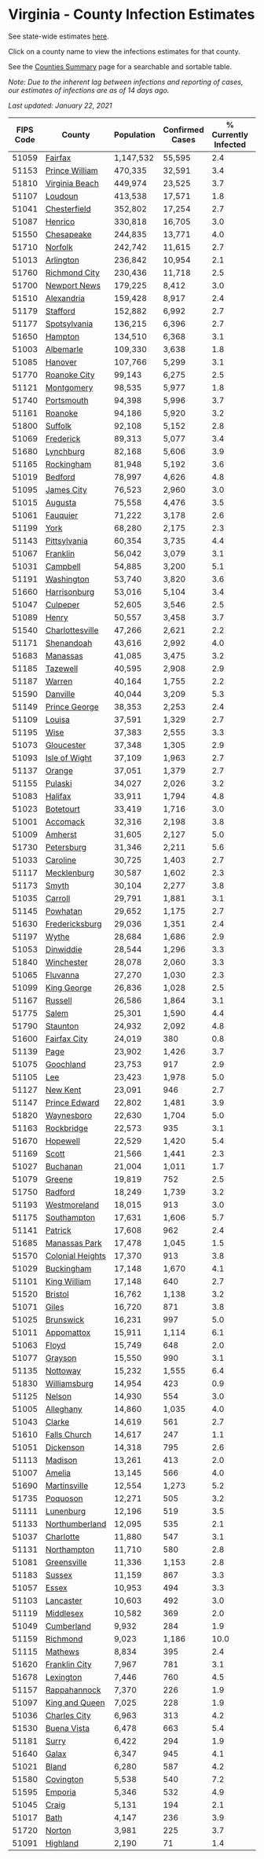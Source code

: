 # Virginia - County Infection Estimates

See state-wide estimates [here](/infections/us-va).

Click on a county name to view the infections estimates for that county.

See the [Counties Summary](/infections/summary-counties) page for a searchable and sortable table.

*Note: Due to the inherent lag between infections and reporting of cases, our estimates of infections are as of 14 days ago.*

*Last updated: January 22, 2021*

|   FIPS Code |                               County |   Population |   Confirmed Cases |   % Currently Infected |   % Total Infected |
|-------------|--------------------------------------|--------------|-------------------|------------------------|--------------------|
|       51059 |                   [Fairfax](fairfax) |    1,147,532 |            55,595 |                    2.4 |               17.5 |
|       51153 |     [Prince William](prince-william) |      470,335 |            32,591 |                    3.4 |               24.3 |
|       51810 |     [Virginia Beach](virginia-beach) |      449,974 |            23,525 |                    3.7 |               16.5 |
|       51107 |                   [Loudoun](loudoun) |      413,538 |            17,571 |                    1.8 |               14.6 |
|       51041 |         [Chesterfield](chesterfield) |      352,802 |            17,254 |                    2.7 |               16.0 |
|       51087 |                   [Henrico](henrico) |      330,818 |            16,705 |                    3.0 |               17.0 |
|       51550 |             [Chesapeake](chesapeake) |      244,835 |            13,771 |                    4.0 |               17.1 |
|       51710 |                   [Norfolk](norfolk) |      242,742 |            11,615 |                    2.7 |               15.4 |
|       51013 |               [Arlington](arlington) |      236,842 |            10,954 |                    2.1 |               16.9 |
|       51760 |       [Richmond City](richmond-city) |      230,436 |            11,718 |                    2.5 |               17.2 |
|       51700 |         [Newport News](newport-news) |      179,225 |             8,412 |                    3.0 |               14.5 |
|       51510 |             [Alexandria](alexandria) |      159,428 |             8,917 |                    2.4 |               20.8 |
|       51179 |                 [Stafford](stafford) |      152,882 |             6,992 |                    2.7 |               15.2 |
|       51177 |         [Spotsylvania](spotsylvania) |      136,215 |             6,396 |                    2.7 |               15.3 |
|       51650 |                   [Hampton](hampton) |      134,510 |             6,368 |                    3.1 |               14.4 |
|       51003 |               [Albemarle](albemarle) |      109,330 |             3,638 |                    1.8 |               10.8 |
|       51085 |                   [Hanover](hanover) |      107,766 |             5,299 |                    3.1 |               15.7 |
|       51770 |         [Roanoke City](roanoke-city) |       99,143 |             6,275 |                    2.5 |               19.7 |
|       51121 |             [Montgomery](montgomery) |       98,535 |             5,977 |                    1.8 |               18.6 |
|       51740 |             [Portsmouth](portsmouth) |       94,398 |             5,996 |                    3.7 |               20.7 |
|       51161 |                   [Roanoke](roanoke) |       94,186 |             5,920 |                    3.2 |               19.1 |
|       51800 |                   [Suffolk](suffolk) |       92,108 |             5,152 |                    2.8 |               18.1 |
|       51069 |               [Frederick](frederick) |       89,313 |             5,077 |                    3.4 |               18.1 |
|       51680 |               [Lynchburg](lynchburg) |       82,168 |             5,606 |                    3.9 |               20.9 |
|       51165 |             [Rockingham](rockingham) |       81,948 |             5,192 |                    3.6 |               21.2 |
|       51019 |                   [Bedford](bedford) |       78,997 |             4,626 |                    4.8 |               17.7 |
|       51095 |             [James City](james-city) |       76,523 |             2,960 |                    3.0 |               12.6 |
|       51015 |                   [Augusta](augusta) |       75,558 |             4,476 |                    3.5 |               18.4 |
|       51061 |                 [Fauquier](fauquier) |       71,222 |             3,178 |                    2.6 |               14.9 |
|       51199 |                         [York](york) |       68,280 |             2,175 |                    2.3 |               10.0 |
|       51143 |         [Pittsylvania](pittsylvania) |       60,354 |             3,735 |                    4.4 |               19.0 |
|       51067 |                 [Franklin](franklin) |       56,042 |             3,079 |                    3.1 |               16.5 |
|       51031 |                 [Campbell](campbell) |       54,885 |             3,200 |                    5.1 |               17.4 |
|       51191 |             [Washington](washington) |       53,740 |             3,820 |                    3.6 |               21.6 |
|       51660 |         [Harrisonburg](harrisonburg) |       53,016 |             5,104 |                    3.4 |               34.6 |
|       51047 |                 [Culpeper](culpeper) |       52,605 |             3,546 |                    2.5 |               24.0 |
|       51089 |                       [Henry](henry) |       50,557 |             3,458 |                    3.7 |               21.4 |
|       51540 |   [Charlottesville](charlottesville) |       47,266 |             2,621 |                    2.2 |               17.8 |
|       51171 |             [Shenandoah](shenandoah) |       43,616 |             2,992 |                    4.0 |               23.5 |
|       51683 |                 [Manassas](manassas) |       41,085 |             3,475 |                    3.2 |               32.9 |
|       51185 |                 [Tazewell](tazewell) |       40,595 |             2,908 |                    2.9 |               21.8 |
|       51187 |                     [Warren](warren) |       40,164 |             1,755 |                    2.2 |               14.4 |
|       51590 |                 [Danville](danville) |       40,044 |             3,209 |                    5.3 |               24.9 |
|       51149 |       [Prince George](prince-george) |       38,353 |             2,253 |                    2.4 |               18.3 |
|       51109 |                     [Louisa](louisa) |       37,591 |             1,329 |                    2.7 |               11.4 |
|       51195 |                         [Wise](wise) |       37,383 |             2,555 |                    3.3 |               21.0 |
|       51073 |             [Gloucester](gloucester) |       37,348 |             1,305 |                    2.9 |               10.8 |
|       51093 |       [Isle of Wight](isle-of-wight) |       37,109 |             1,963 |                    2.7 |               17.3 |
|       51137 |                     [Orange](orange) |       37,051 |             1,379 |                    2.7 |               11.9 |
|       51155 |                   [Pulaski](pulaski) |       34,027 |             2,026 |                    3.2 |               17.8 |
|       51083 |                   [Halifax](halifax) |       33,911 |             1,794 |                    4.8 |               16.0 |
|       51023 |               [Botetourt](botetourt) |       33,419 |             1,716 |                    3.0 |               16.0 |
|       51001 |                 [Accomack](accomack) |       32,316 |             2,198 |                    3.8 |               28.8 |
|       51009 |                   [Amherst](amherst) |       31,605 |             2,127 |                    5.0 |               20.1 |
|       51730 |             [Petersburg](petersburg) |       31,346 |             2,211 |                    5.6 |               22.0 |
|       51033 |                 [Caroline](caroline) |       30,725 |             1,403 |                    2.7 |               14.4 |
|       51117 |           [Mecklenburg](mecklenburg) |       30,587 |             1,602 |                    2.3 |               18.2 |
|       51173 |                       [Smyth](smyth) |       30,104 |             2,277 |                    3.8 |               23.2 |
|       51035 |                   [Carroll](carroll) |       29,791 |             1,881 |                    3.1 |               20.2 |
|       51145 |                 [Powhatan](powhatan) |       29,652 |             1,175 |                    2.7 |               12.4 |
|       51630 |     [Fredericksburg](fredericksburg) |       29,036 |             1,351 |                    2.4 |               15.5 |
|       51197 |                       [Wythe](wythe) |       28,684 |             1,686 |                    2.9 |               17.8 |
|       51053 |               [Dinwiddie](dinwiddie) |       28,544 |             1,296 |                    3.3 |               14.4 |
|       51840 |             [Winchester](winchester) |       28,078 |             2,060 |                    3.3 |               23.9 |
|       51065 |                 [Fluvanna](fluvanna) |       27,270 |             1,030 |                    2.3 |               12.8 |
|       51099 |           [King George](king-george) |       26,836 |             1,028 |                    2.5 |               12.1 |
|       51167 |                   [Russell](russell) |       26,586 |             1,864 |                    3.1 |               21.6 |
|       51775 |                       [Salem](salem) |       25,301 |             1,590 |                    4.4 |               19.4 |
|       51790 |                 [Staunton](staunton) |       24,932 |             2,092 |                    4.8 |               25.9 |
|       51600 |         [Fairfax City](fairfax-city) |       24,019 |               380 |                    0.8 |                5.6 |
|       51139 |                         [Page](page) |       23,902 |             1,426 |                    3.7 |               20.7 |
|       51075 |               [Goochland](goochland) |       23,753 |               917 |                    2.9 |               13.0 |
|       51105 |                           [Lee](lee) |       23,423 |             1,978 |                    5.0 |               25.5 |
|       51127 |                 [New Kent](new-kent) |       23,091 |               946 |                    2.7 |               12.6 |
|       51147 |       [Prince Edward](prince-edward) |       22,802 |             1,481 |                    3.9 |               21.3 |
|       51820 |             [Waynesboro](waynesboro) |       22,630 |             1,704 |                    5.0 |               23.0 |
|       51163 |             [Rockbridge](rockbridge) |       22,573 |               935 |                    3.1 |               12.5 |
|       51670 |                 [Hopewell](hopewell) |       22,529 |             1,420 |                    5.4 |               19.6 |
|       51169 |                       [Scott](scott) |       21,566 |             1,441 |                    2.3 |               20.2 |
|       51027 |                 [Buchanan](buchanan) |       21,004 |             1,011 |                    1.7 |               15.0 |
|       51079 |                     [Greene](greene) |       19,819 |               752 |                    2.5 |               12.1 |
|       51750 |                   [Radford](radford) |       18,249 |             1,739 |                    3.2 |               29.5 |
|       51193 |         [Westmoreland](westmoreland) |       18,015 |               913 |                    3.0 |               16.5 |
|       51175 |           [Southampton](southampton) |       17,631 |             1,606 |                    5.7 |               30.8 |
|       51141 |                   [Patrick](patrick) |       17,608 |               962 |                    2.4 |               17.0 |
|       51685 |       [Manassas Park](manassas-park) |       17,478 |             1,045 |                    1.5 |               23.5 |
|       51570 | [Colonial Heights](colonial-heights) |       17,370 |               913 |                    3.8 |               17.3 |
|       51029 |             [Buckingham](buckingham) |       17,148 |             1,670 |                    4.1 |               37.3 |
|       51101 |         [King William](king-william) |       17,148 |               640 |                    2.7 |               11.7 |
|       51520 |                   [Bristol](bristol) |       16,762 |             1,138 |                    3.2 |               20.8 |
|       51071 |                       [Giles](giles) |       16,720 |               871 |                    3.8 |               15.8 |
|       51025 |               [Brunswick](brunswick) |       16,231 |               997 |                    5.0 |               18.8 |
|       51011 |             [Appomattox](appomattox) |       15,911 |             1,114 |                    6.1 |               21.6 |
|       51063 |                       [Floyd](floyd) |       15,749 |               648 |                    2.0 |               12.6 |
|       51077 |                   [Grayson](grayson) |       15,550 |               990 |                    3.1 |               20.0 |
|       51135 |                 [Nottoway](nottoway) |       15,232 |             1,555 |                    6.4 |               31.4 |
|       51830 |         [Williamsburg](williamsburg) |       14,954 |               423 |                    0.9 |               10.0 |
|       51125 |                     [Nelson](nelson) |       14,930 |               554 |                    3.0 |               11.1 |
|       51005 |               [Alleghany](alleghany) |       14,860 |             1,035 |                    4.0 |               21.3 |
|       51043 |                     [Clarke](clarke) |       14,619 |               561 |                    2.7 |               11.8 |
|       51610 |         [Falls Church](falls-church) |       14,617 |               247 |                    1.1 |                6.8 |
|       51051 |               [Dickenson](dickenson) |       14,318 |               795 |                    2.6 |               16.9 |
|       51113 |                   [Madison](madison) |       13,261 |               413 |                    2.0 |               10.2 |
|       51007 |                     [Amelia](amelia) |       13,145 |               566 |                    4.0 |               13.8 |
|       51690 |         [Martinsville](martinsville) |       12,554 |             1,273 |                    5.2 |               31.7 |
|       51735 |                 [Poquoson](poquoson) |       12,271 |               505 |                    3.2 |               12.5 |
|       51111 |               [Lunenburg](lunenburg) |       12,196 |               519 |                    3.5 |               13.1 |
|       51133 |     [Northumberland](northumberland) |       12,095 |               535 |                    2.1 |               14.1 |
|       51037 |               [Charlotte](charlotte) |       11,880 |               547 |                    3.1 |               13.9 |
|       51131 |           [Northampton](northampton) |       11,710 |               580 |                    2.8 |               20.9 |
|       51081 |           [Greensville](greensville) |       11,336 |             1,153 |                    2.8 |               35.7 |
|       51183 |                     [Sussex](sussex) |       11,159 |               867 |                    3.3 |               27.1 |
|       51057 |                       [Essex](essex) |       10,953 |               494 |                    3.3 |               14.9 |
|       51103 |               [Lancaster](lancaster) |       10,603 |               492 |                    3.0 |               14.1 |
|       51119 |               [Middlesex](middlesex) |       10,582 |               369 |                    2.0 |               10.8 |
|       51049 |             [Cumberland](cumberland) |        9,932 |               284 |                    1.9 |                9.5 |
|       51159 |                 [Richmond](richmond) |        9,023 |             1,186 |                   10.0 |               49.1 |
|       51115 |                   [Mathews](mathews) |        8,834 |               395 |                    2.4 |               13.7 |
|       51620 |       [Franklin City](franklin-city) |        7,967 |               781 |                    3.1 |               31.9 |
|       51678 |               [Lexington](lexington) |        7,446 |               760 |                    4.5 |               30.5 |
|       51157 |         [Rappahannock](rappahannock) |        7,370 |               226 |                    1.9 |                9.8 |
|       51097 |     [King and Queen](king-and-queen) |        7,025 |               228 |                    1.9 |               10.4 |
|       51036 |         [Charles City](charles-city) |        6,963 |               313 |                    4.2 |               14.7 |
|       51530 |           [Buena Vista](buena-vista) |        6,478 |               663 |                    5.4 |               31.4 |
|       51181 |                       [Surry](surry) |        6,422 |               294 |                    1.9 |               14.6 |
|       51640 |                       [Galax](galax) |        6,347 |               945 |                    4.1 |               51.4 |
|       51021 |                       [Bland](bland) |        6,280 |               587 |                    4.2 |               28.5 |
|       51580 |               [Covington](covington) |        5,538 |               540 |                    7.2 |               29.6 |
|       51595 |                   [Emporia](emporia) |        5,346 |               532 |                    4.9 |               34.3 |
|       51045 |                       [Craig](craig) |        5,131 |               194 |                    2.1 |               11.5 |
|       51017 |                         [Bath](bath) |        4,147 |               236 |                    3.9 |               17.1 |
|       51720 |                     [Norton](norton) |        3,981 |               225 |                    3.7 |               17.7 |
|       51091 |                 [Highland](highland) |        2,190 |                71 |                    1.4 |               10.1 |
